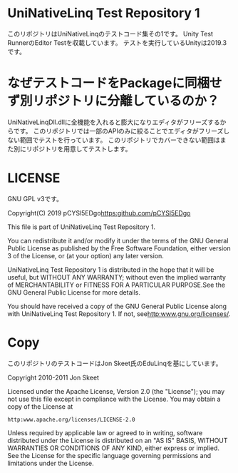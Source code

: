 # UniNativeLinq Test Repository 1

このリポジトリはUniNativeLinqのテストコード集その1です。
Unity Test RunnerのEditor Testを収載しています。
テストを実行しているUnityは2019.3です。

# なぜテストコードをPackageに同梱せず別リポジトリに分離しているのか？

UniNativeLinqDll.dllに全機能を入れると膨大になりエディタがフリーズするからです。
このリポジトリでは一部のAPIのみに絞ることでエディタがフリーズしない範囲でテストを行っています。
このリポジトリでカバーできない範囲はまた別にリポジトリを用意してテストします。

# LICENSE

GNU GPL v3です。

Copyright(C) 2019 pCYSl5EDgo<https:github.com/pCYSl5EDgo>

This file is part of UniNativeLinq Test Repository 1.

You can redistribute it and/or modify it under the terms of the GNU General
Public License as published by the Free Software Foundation, either version 3
of the License, or (at your option) any later version.

UniNativeLinq Test Repository 1 is distributed in the hope that it will be useful,
but WITHOUT ANY WARRANTY; without even the implied warranty of
MERCHANTABILITY or FITNESS FOR A PARTICULAR PURPOSE.See the
GNU General Public License for more details.

You should have received a copy of the GNU General Public License along with
UniNativeLinq Test Repository 1. If not, see<http:www.gnu.org/licenses/>.

# Copy

このリポジトリのテストコードはJon Skeet氏のEduLinqを基にしています。

Copyright 2010-2011 Jon Skeet

Licensed under the Apache License, Version 2.0 (the "License");
you may not use this file except in compliance with the License.
You may obtain a copy of the License at

    http:www.apache.org/licenses/LICENSE-2.0

Unless required by applicable law or agreed to in writing, software
distributed under the License is distributed on an "AS IS" BASIS,
WITHOUT WARRANTIES OR CONDITIONS OF ANY KIND, either express or implied.
See the License for the specific language governing permissions and
limitations under the License.